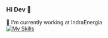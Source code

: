 ### Hi Dev 👋

🔭 I'm currently working at IndraEnergia
<br>
[![My Skills](https://skillicons.dev/icons?i=CS,dotnet,aws,java,js,ts,nodejs,jquery,mysql,sqlite,prisma,react)](https://skillicons.dev)


